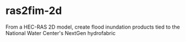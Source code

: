 # ras2fim-2d
From a HEC-RAS 2D model, create flood inundation products tied to the National Water Center's NextGen hydrofabric
